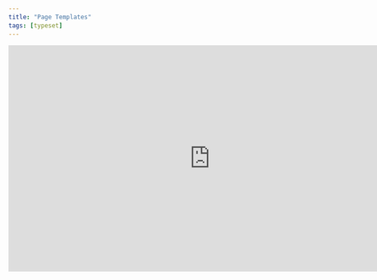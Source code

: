 ```yaml
---
title: "Page Templates"
tags: [typeset]
---
```

 
<html><body><section data-type="chapter" class="hsecchapter" data-hederis-type="hsecchapter" id="typeset-master-pages" data-pi-attrs="id: typeset-master-pages; data-tags: typeset;" role="doc-chapter" data-tags="typeset" data-author-name=" " data-book-title=" " title="Page Templates"><iframe width="800" height="450" src="https://www.youtube.com/embed/OVFvTesq8-E" frameborder="0" allow="accelerometer;" autoplay="" encrypted-media="" gyroscope="" picture-in-picture="" allowfullscreen=""/><p data-embedded-html="true">INTENTIONALLY BLANK</p><p class="hblkp" data-hederis-type="hblkp" id="p3FPzjzvA">Page templates control the general layout of all the different sections in your book. This is different from a book&#8217;s design template: a design template includes design instructions for all the paragraphs and elements in your book, as well as the running content, margin widths, and so on. Page templates, however,  determine only the page margins, where the running headers and footers go and what kind of content should appear in them, and how to format that text. Page templates are just one part of a book&#8217;s design template.</p><p class="hblkp" data-hederis-type="hblkp" id="pHLpwYWCp">You can configure 5 different page templates: chapters, 2 types of frontmatter, backmatter, and parts. While these page templates are applied to certain types of sections by default, you can change the page template that is used in any section, in the Sections &amp; Text toolset.</p><aside class="hwprbox box" data-hederis-type="hwprbox" id="pf11WCRDW" data-type="sidebar"><p class="hblktype" data-hederis-type="hblktype" id="pbgJUct5P">Note</p><p class="hblkp" data-hederis-type="hblkp" id="p3KwS68w6">We include two types of frontmatter page templates because books will often have certain frontmatter&#8212;like title pages and copyright pages&#8212;that needs a different page layout (e.g., reduced top margin height, or removing all the content from the running headers and footers). </p></aside><p class="hblkp" data-hederis-type="hblkp" id="pYHtLPHy8">Each type of page template has 4 pages that can be configured:</p><ol class="hwprnumlist" data-hederis-type="hwprnumlist" id="pDN3inhH7"><li class="hblkoli" data-hederis-type="hblkoli" id="lisoAUeHBt"><p class="hblkoli" data-hederis-type="hblklip" id="pucL8n5zg"><strong data-hederis-type="hspanstrong" id="pbFVhKXxJ">The first page of the section: </strong>You can change the top and bottom margins for the first page of the section, or change the running header and footer content. For example, you might choose to insert just the page number at the bottom of the first page, and then to include full running headers and footers on your recto and verso pages.</p></li><li class="hblkoli" data-hederis-type="hblkoli" id="lios8HIl59"><p class="hblkoli" data-hederis-type="hblklip" id="pKOUdsnSh"><strong class="hspanstrong" data-hederis-type="hspanstrong" id="prOMsIDv0">Recto and verso pages: </strong>These are the main content pages of your section, and this is also where you set the inside and outside margins that will be applied to all the pages in your section (including first and blank pages).</p></li><li class="hblkoli" data-hederis-type="hblkoli" id="liFBTyt9Wx"><p class="hblkoli" data-hederis-type="hblklip" id="pTKlXH4BY"><strong class="hspanstrong" data-hederis-type="hspanstrong" id="pwg6Vh4fM">Blank pages: </strong>Sometimes a section will include pages that don&#8217;t include any book content&#8212;for example, if this section ends on a recto page, but the next section is required to also start on a recto page, then an extra blank verso page will be added to the end of the first section. In these cases, you can choose to suppress the running header and footer content, or have different running headers and footers appear.</p></li></ol><p class="hblkp" data-hederis-type="hblkp" id="pkYCEQ28F">Running headers and footers can consist of text content, or use our built-in variables. To add text to your running headers or footers:</p><ol class="hwprnumlist" data-hederis-type="hwprnumlist" id="pJ39pnmMG"><li class="hblkoli" data-hederis-type="hblkoli" id="liPq2rQuf3"><p class="hblkoli" data-hederis-type="hblklip" id="pRfuUoxI3">Click the margin area that you want to add content to.</p></li><li class="hblkoli" data-hederis-type="hblkoli" id="livFF31alP"><p class="hblkoli" data-hederis-type="hblklip" id="pkDR9qVFv">Click inside the text box, and type an opening quotation mark (&#8220;).</p></li><li class="hblkoli" data-hederis-type="hblkoli" id="liPYLoZiZM"><p class="hblkoli" data-hederis-type="hblklip" id="pTfsOReS6">Now type the text that you want to appear, and then type a closing quotation mark (&#8221;).</p></li><li class="hblkoli" data-hederis-type="hblkoli" id="liN0GJbnST"><p class="hblkoli" data-hederis-type="hblklip" id="psOD1CyMp">Finally, press the Enter or Return key. Your text will appear as a gray bubble. To remove your typed text, simply press the X immediately to the right of the gray bubble.</p></li></ol><p class="hblkp" data-hederis-type="hblkp" id="pJoFuvqvd">Variables let you insert dynamic content that is pulled right from your book text, like the most recent chapter title, the book title, or the author name. You can also insert a variable to dynamically add the up-to-date page number. To include a variable, simply click on it and it will appear in the text box as a green bubble.</p><figure class="hwprfig" data-hederis-type="hwprfig" id="p45jtQFkc"><img data-hederis-type="hblkimg" class="hblkimg" id="pBRBdyv3u" src="/images/runheadfoot.png" data-img-src="/images/runheadfoot.png"/><p class="hblkcaption" data-hederis-type="hblkcaption" id="pObIvBN5L">This example shows a running footer that uses our built-in Page Number variable, and a running header with text content.</p></figure><p class="hblkp" data-hederis-type="hblkp" id="pKpLKyCs1">You can also combine text and variables, by following the same steps above for each type of content you want to include.</p></section></body></html>
